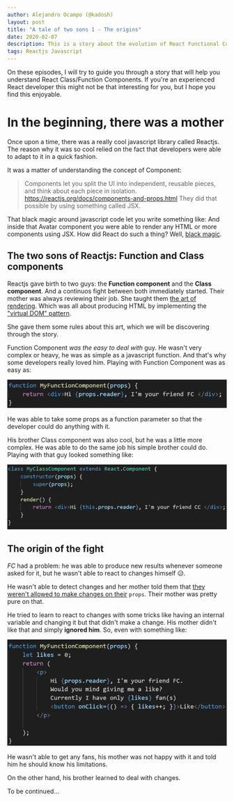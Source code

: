 ```yaml
---
author: Alejandro Ocampo (@kadosh)
layout: post
title: "A tale of two sons 1 - The origins"
date: 2020-02-07
description: This is a story about the evolution of React Functional Component starting from the beginning. You'll enjoy learning React core concepts in friendly way.
tags: Reactjs Javascript
---
```

On these episodes, I will try to guide you through a story that will help you understand React Class/Function Components. If you're an experienced React developer this might not be that interesting for you, but I hope you find this enjoyable.

# In the beginning, there was a mother
Once upon a time, there was a really cool javascript library called Reactjs. The reason why it was so cool relied on the fact that developers were able to adapt to it in a quick fashion.

It was a matter of understanding the concept of Component:

> Components let you split the UI into independent, reusable pieces, and think about each piece in isolation.
> https://reactjs.org/docs/components-and-props.html
They did that possible by using something called JSX.

That black magic around javascript code let you write something like:
<Avatar username={username} avatarUrl={avatarUrl} />
And inside that Avatar component you were able to render any HTML or more components using JSX. How did React do such a thing? Well, [black magic](https://reactjs.org/docs/introducing-jsx.html).

## The two sons of Reactjs: Function and Class components
Reactjs gave birth to two guys: the **Function component** and the **Class component**. And a continuos fight between both immediately started. Their mother was always reviewing their job. She taught them [the art of rendering](https://reactjs.org/docs/rendering-elements.html). Which was all about producing HTML by implementing the ["virtual DOM" pattern](https://reactjs.org/docs/faq-internals.html#what-is-the-virtual-dom).

She gave them some rules about this art, which we will be discovering through the story.

Function Component *was the easy to deal with* guy. He wasn't very complex or heavy, he was as simple as a javascript function. And that's why some developers really loved him. Playing with Function Component was as easy as:

![Code snippet](/assets/arhh-snippet-1.png)

He was able to take some props  as a function parameter so that the developer could do anything with it.

His brother Class component was also cool, but he was a little more complex. He was able to do the same job his simple brother could do. Playing with that guy looked something like:

![Code snippet](/assets/arhh-snippet-2.png)

## The origin of the fight
*FC* had a problem: he was able to produce new results whenever someone asked for it, but he wasn't able to react to changes himself 😥.

He wasn't able to detect changes and her mother told them that [they weren't allowed to make changes on their](https://reactjs.org/docs/components-and-props.html#props-are-read-only) ```props```. Their mother was pretty pure on that.

He tried to learn to react to changes with some tricks like having an internal variable and changing it but that didn't make a change. His mother didn't like that and simply **ignored him**. So, even with something like:

![Code snippet](/assets/arhh-snippet-3.png)

He wasn't able to get any fans, his mother was not happy with it and told him he should know his limitations. 

On the other hand, his brother learned to deal with changes.

To be continued...
